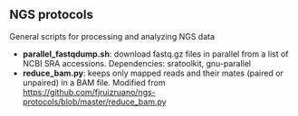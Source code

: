 <h2>NGS protocols</h2>

General scripts for processing and analyzing NGS data
* **parallel_fastqdump.sh**: download fastq.gz files in parallel from a list of NCBI SRA accessions. Dependencies: sratoolkit, gnu-parallel
* **reduce_bam.py**: keeps only mapped reads and their mates (paired or unpaired) in a BAM file. Modified from https://github.com/fjruizruano/ngs-protocols/blob/master/reduce_bam.py 
